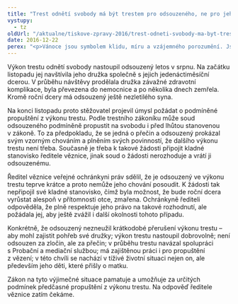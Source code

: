 ```yaml
---
title: "Trest odnětí svobody má být trestem pro odsouzeného, ne pro jeho rodinu"
vystupy:
  - tz
oldUrl: "/aktualne/tiskove-zpravy-2016/trest-odneti-svobody-ma-byt-trestem-pro-odsouzeneho-ne-pro-jeho-rodinu"
date: 2016-12-22
perex: "<p>Vánoce jsou symbolem klidu, míru a vzájemného porozumění. Jsou to také svátky smíření a odpuštění. Veřejná ochránkyně práv se v těchto dnech obrátila dopisem na ředitele jedné české věznice, aby podpořil cestu z vězení jednoho odsouzeného v tíživé rodinné situaci. Jde o čerstvě ovdovělého otce, na kterého doma čekají dvě nezaopatřené děti. Odsouzený nespáchal žádný závažný zločin. Do vězení se dostal za přečin maření úředního rozhodnutí</p>"
---
```


<!-- imported from the old website -->

<p>Výkon trestu odnětí svobody nastoupil odsouzený letos v srpnu. Na začátku listopadu jej navštívila jeho družka společně s jejich jedenáctiměsíční dcerou. V průběhu návštěvy prodělala družka závažné zdravotní komplikace, byla převezena do nemocnice a po několika dnech zemřela. Kromě roční dcery má odsouzený ještě nezletilého syna. </p> <p>Na konci listopadu proto stěžovatel projevil úmysl požádat o podmíněné propuštění z výkonu trestu. Podle trestního zákoníku může soud odsouzeného podmíněně propustit na svobodu i před lhůtou stanovenou v zákoně. To za předpokladu, že se jedná o přečin a odsouzený prokázal svým vzorným chováním a plněním svých povinností, že dalšího výkonu trestu není třeba. Současně je třeba k takové žádosti připojit kladné stanovisko ředitele věznice, jinak soud o žádosti nerozhoduje a vrátí ji odsouzenému.</p> <p>Ředitel věznice veřejné ochránkyni práv sdělil, že je odsouzený ve výkonu trestu teprve krátce a proto nemůže jeho chování posoudit. K žádosti tak nepřipojil své kladné stanovisko, čímž byla možnost, že bude roční dcera vyrůstat alespoň v přítomnosti otce, zmařena. Ochránkyně řediteli odpověděla, že plně respektuje jeho právo na takové rozhodnutí, ale požádala jej, aby ještě zvážil i další okolnosti tohoto případu.</p> <p>Konkrétně, že odsouzený nezneužil krátkodobé přerušení výkonu trestu – aby mohl zajistit pohřeb své družky; výkon trestu nastoupil dobrovolně; není odsouzen za zločin, ale za přečin; v průběhu trestu navázal spolupráci s Probační a mediační službou; má zajištěnou práci i pro propuštění z vězení; v této chvíli se nachází v tíživé životní situaci nejen on, ale především jeho děti, které přišly o matku. </p> <p>Zákon na tyto výjimečné situace pamatuje a umožňuje za určitých podmínek předčasné propuštění z výkonu trestu. Na odpověď ředitele věznice zatím čekáme.  </p>
